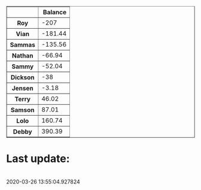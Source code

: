 <table border="1" class="dataframe">
  <thead>
    <tr style="text-align: right;">
      <th></th>
      <th>Balance</th>
    </tr>
  </thead>
  <tbody>
    <tr>
      <th>Roy</th>
      <td>-207</td>
    </tr>
    <tr>
      <th>Vian</th>
      <td>-181.44</td>
    </tr>
    <tr>
      <th>Sammas</th>
      <td>-135.56</td>
    </tr>
    <tr>
      <th>Nathan</th>
      <td>-66.94</td>
    </tr>
    <tr>
      <th>Sammy</th>
      <td>-52.04</td>
    </tr>
    <tr>
      <th>Dickson</th>
      <td>-38</td>
    </tr>
    <tr>
      <th>Jensen</th>
      <td>-3.18</td>
    </tr>
    <tr>
      <th>Terry</th>
      <td>46.02</td>
    </tr>
    <tr>
      <th>Samson</th>
      <td>87.01</td>
    </tr>
    <tr>
      <th>Lolo</th>
      <td>160.74</td>
    </tr>
    <tr>
      <th>Debby</th>
      <td>390.39</td>
    </tr>
  </tbody>
</table><H1>Last update:</h1><br>2020-03-26 13:55:04.927824